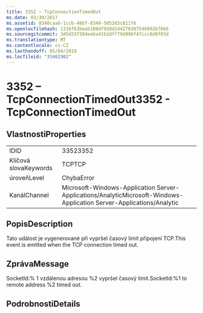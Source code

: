 ```yaml
---
title: 3352 – TcpConnectionTimedOut
ms.date: 03/30/2017
ms.assetid: 8340caa6-1ccb-48b7-8340-5052d3c811f6
ms.openlocfilehash: 1316f63beab108df920d244276307546892b7866
ms.sourcegitcommit: 3d5d33f384eeba41b2dff79d096f47ccc8d8f03d
ms.translationtype: MT
ms.contentlocale: cs-CZ
ms.lasthandoff: 05/04/2018
ms.locfileid: "33462902"
---
```

# <a name="3352---tcpconnectiontimedout"></a><span data-ttu-id="f70aa-102">3352 – TcpConnectionTimedOut</span><span class="sxs-lookup"><span data-stu-id="f70aa-102">3352 - TcpConnectionTimedOut</span></span>
## <a name="properties"></a><span data-ttu-id="f70aa-103">Vlastnosti</span><span class="sxs-lookup"><span data-stu-id="f70aa-103">Properties</span></span>  
  
|||  
|-|-|  
|<span data-ttu-id="f70aa-104">ID</span><span class="sxs-lookup"><span data-stu-id="f70aa-104">ID</span></span>|<span data-ttu-id="f70aa-105">3352</span><span class="sxs-lookup"><span data-stu-id="f70aa-105">3352</span></span>|  
|<span data-ttu-id="f70aa-106">Klíčová slova</span><span class="sxs-lookup"><span data-stu-id="f70aa-106">Keywords</span></span>|<span data-ttu-id="f70aa-107">TCP</span><span class="sxs-lookup"><span data-stu-id="f70aa-107">TCP</span></span>|  
|<span data-ttu-id="f70aa-108">úroveň</span><span class="sxs-lookup"><span data-stu-id="f70aa-108">Level</span></span>|<span data-ttu-id="f70aa-109">Chyba</span><span class="sxs-lookup"><span data-stu-id="f70aa-109">Error</span></span>|  
|<span data-ttu-id="f70aa-110">Kanál</span><span class="sxs-lookup"><span data-stu-id="f70aa-110">Channel</span></span>|<span data-ttu-id="f70aa-111">Microsoft-Windows-Application Server-Applications/Analytic</span><span class="sxs-lookup"><span data-stu-id="f70aa-111">Microsoft-Windows-Application Server-Applications/Analytic</span></span>|  
  
## <a name="description"></a><span data-ttu-id="f70aa-112">Popis</span><span class="sxs-lookup"><span data-stu-id="f70aa-112">Description</span></span>  
 <span data-ttu-id="f70aa-113">Tato událost je vygenerované při vypršel časový limit připojení TCP.</span><span class="sxs-lookup"><span data-stu-id="f70aa-113">This event is emitted when the TCP connection timed out.</span></span>  
  
## <a name="message"></a><span data-ttu-id="f70aa-114">Zpráva</span><span class="sxs-lookup"><span data-stu-id="f70aa-114">Message</span></span>  
 <span data-ttu-id="f70aa-115">SocketId:% 1 vzdálenou adresou %2 vypršel časový limit.</span><span class="sxs-lookup"><span data-stu-id="f70aa-115">SocketId:%1 to remote address %2 timed out.</span></span>  
  
## <a name="details"></a><span data-ttu-id="f70aa-116">Podrobnosti</span><span class="sxs-lookup"><span data-stu-id="f70aa-116">Details</span></span>
